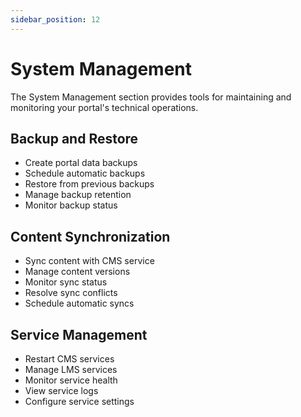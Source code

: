 ```yaml
---
sidebar_position: 12
---
```


# System Management

The System Management section provides tools for maintaining and monitoring your portal's technical operations.

## Backup and Restore

- Create portal data backups
- Schedule automatic backups
- Restore from previous backups
- Manage backup retention
- Monitor backup status

## Content Synchronization

- Sync content with CMS service
- Manage content versions
- Monitor sync status
- Resolve sync conflicts
- Schedule automatic syncs

## Service Management

- Restart CMS services
- Manage LMS services
- Monitor service health
- View service logs
- Configure service settings
